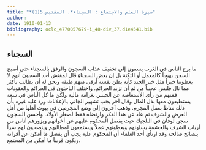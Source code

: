 ```yaml
---
title: "*سيرة العلم والاجتماع : السجناء*. المقتبس 5(1)"
author: 
date: 1910-01-13
bibliography: oclc_4770057679-i_48-div_37.d1e4541.bib
---
```




##  السجناء 


 ما برح الناس في الغرب يسعون إلى تخفيف عذاب السجون والرفق بالسجناء حتى أصبح السجن بهيجاً كالمعمل أو الثكنة بل إن بعض السجناءِ قال لمفتش  أحد  السجون أنهم لا يعطوننا خبزاً مثل خبز الجند كأنه يظن نفسه أرقى منهم طبقة ويحق له أن يطالب بأكثر مما نال فليس عجيباً من ثم أن تزيد الجرائم. واختلف الباحثون في الجرائم والعقوبات فمنهم من رأى الاستعاضة عن الحبس بغرامة مالية ولكن ما كل الناس في سعة يستطيعون معها بذل المال وقال آخر يجب تشهير الجاني بالإعلانات ورد عليه غيره بأن ذلك مناط بعقل المجرم. وذهب آخرون إلى وضع المجرمين في بيوت أهلها من أهل العرض والشرف ثم عاد عن هذا الفكر وارتضاه فقط لصغار الأولاد. وأحسن السجون سجن لوفان في البلجيك حيث يفصل المحكوم عليهم عن أخوانهم ويزورهم أناس من أرباب الشرف والحشمة يسلونهم ويعطونهم عملاً ويستمعون لمطالبهم وينصحون لهم سراً بنصائح صالحة   وقد ارتأى  أحد  العلماء أن المحكوم عليه يجب أن يفصل ما أمكن عن أقرانه ويكون قريباً ما أمكن من المجتمع. 
